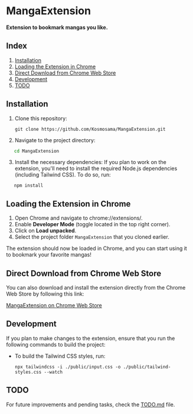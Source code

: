 # MangaExtension

**Extension to bookmark mangas you like.**

## Index

1. [Installation](#installation)
2. [Loading the Extension in Chrome](#loading-the-extension-in-chrome)
3. [Direct Download from Chrome Web Store](#direct-download-from-chrome-web-store)
4. [Development](#development)
5. [TODO](#todo)

## Installation

1. Clone this repository:
    ```git
   git clone https://github.com/Kosmosama/MangaExtension.git
    ```
2. Navigate to the project directory:
```bash
   cd MangaExtension
```
3. Install the necessary dependencies:
   If you plan to work on the extension, you'll need to install the required Node.js dependencies (including Tailwind CSS). To do so, run:
```node
   npm install
```
## Loading the Extension in Chrome

1. Open Chrome and navigate to chrome://extensions/.
2. Enable **Developer Mode** (toggle located in the top right corner).
3. Click on **Load unpacked**.
4. Select the project folder `MangaExtension` that you cloned earlier.

The extension should now be loaded in Chrome, and you can start using it to bookmark your favorite mangas!

## Direct Download from Chrome Web Store

You can also download and install the extension directly from the Chrome Web Store by following this link:

[MangaExtension on Chrome Web Store](https://chromewebstore.google.com/detail/manga-library/agdepjcnhljkjcnnmanbooinhoaieidc)


## Development

If you plan to make changes to the extension, ensure that you run the following commands to build the project:

- To build the Tailwind CSS styles, run:
  ```
  npx tailwindcss -i ./public/input.css -o ./public/tailwind-styles.css --watch
  ```


## TODO

For future improvements and pending tasks, check the [TODO.md](./TODO.md) file.
